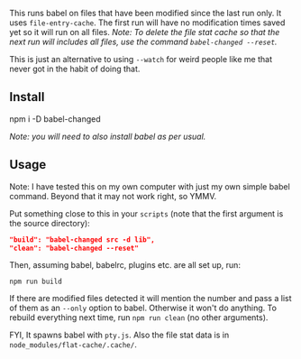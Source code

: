 This runs babel on files that have been modified since the last run only.  It uses
`file-entry-cache`.  The first run will have no modification times saved yet so it will
run on all files.  _Note: To delete the file stat cache so that the next run will
includes all files, use the command `babel-changed --reset`._

This is just an alternative to using `--watch` for weird people like me that never got 
in the habit of doing that.

## Install

npm i -D babel-changed

*Note: you will need to also install babel as per usual.*

## Usage

Note: I have tested this on my own computer with just my own simple babel command.  Beyond that
it may not work right, so YMMV.

Put something close to this in your `scripts` (note that the first argument is the source directory):

```json
"build": "babel-changed src -d lib",
"clean": "babel-changed --reset"

```

Then, assuming babel, babelrc, plugins etc. are all set up, run:

```shell
npm run build
```

If there are modified files detected it will mention the number and pass a list of them
as an `--only` option to babel.  Otherwise it won't do anything.  To rebuild everything next time, run
`npm run clean` (no other arguments).

FYI, It spawns babel with `pty.js`.  Also the file stat data is in `node_modules/flat-cache/.cache/`.


